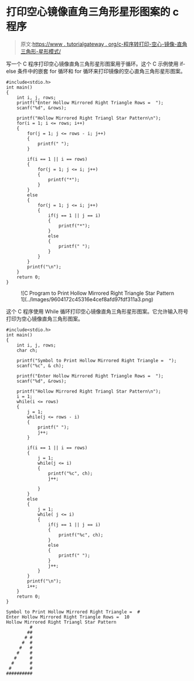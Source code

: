 # 打印空心镜像直角三角形星形图案的 c 程序

> 原文:[https://www . tutorialgateway . org/c-程序转打印-空心-镜像-直角三角形-星形模式/](https://www.tutorialgateway.org/c-program-to-print-hollow-mirrored-right-triangle-star-pattern/)

写一个 C 程序打印空心镜像直角三角形星形图案用于循环。这个 C 示例使用 if-else 条件中的嵌套 for 循环和 for 循环来打印镜像的空心直角三角形星形图案。

```
#include<stdio.h>
int main()
{
 	int i, j, rows; 
 	printf("Enter Hollow Mirrored Right Triangle Rows =  ");
 	scanf("%d", &rows);

    printf("Hollow Mirrored Right Triangl Star Pattern\n");
	for(i = 1; i <= rows; i++)
	{
        for(j = 1; j <= rows - i; j++)
        {
            printf(" ");
        }

        if(i == 1 || i == rows)
        {
            for(j = 1; j <= i; j++)
            {
                printf("*");
            }
        }
        else
        {
            for(j = 1; j <= i; j++)
            {
                if(j == 1 || j == i)
                {
                    printf("*");
                }
                else
                {
                    printf(" ");
                }
            }        
        }
		printf("\n");
	}
 	return 0;
}
```

<figure class="wp-block-image size-large">![C Program to Print Hollow Mirrored Right Triangle Star Pattern 1](../Images/9604172c45316e4cef8afd97fdf311a3.png)</figure>

这个 C 程序使用 While 循环打印空心镜像直角三角形星形图案。它允许输入符号打印为空心镜像直角三角形图案。

```
#include<stdio.h>
int main()
{
 	int i, j, rows;
    char ch;

    printf("Symbol to Print Hollow Mirrored Right Triangle =  ");
    scanf("%c", & ch);

 	printf("Enter Hollow Mirrored Right Triangle Rows =  ");
 	scanf("%d", &rows);

    printf("Hollow Mirrored Right Triangl Star Pattern\n");
    i = 1;
	while(i <= rows)
	{
        j = 1;
        while(j <= rows - i)
        {
            printf(" ");
            j++;
        }

        if(i == 1 || i == rows)
        {
            j = 1;
            while(j <= i)
            {
                printf("%c", ch);
                j++;

            }
        }
        else
        {
            j = 1;
            while( j <= i)
            {
                if(j == 1 || j == i)
                {
                    printf("%c", ch);
                }
                else
                {
                    printf(" ");
                }
                j++;
            }        
        }
		printf("\n");
        i++;
	}
 	return 0;
}
```

```
Symbol to Print Hollow Mirrored Right Triangle =  #
Enter Hollow Mirrored Right Triangle Rows =  10
Hollow Mirrored Right Triangl Star Pattern
         #
        ##
       # #
      #  #
     #   #
    #    #
   #     #
  #      #
 #       #
##########
```
